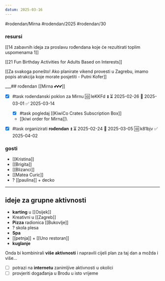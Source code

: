 ```yaml
---
datum: 2025-03-16
---
```

#rodendan/Mirna #rodendan/2025 #rodendan/30

### resursi 

[[14 zabavnih ideja za proslavu rođendana koje će rezultirati toplim uspomenama 1]]

[[21 Fun Birthday Activities for Adults Based on Interests]]

[[Za svakoga ponešto! Ako planirate vikend provesti u Zagrebu, imamo popis atrakcija koje morate posjetiti - Putni Kofer]]

___## rođendan [[Mirna 💕💕💕]]

- [x] #task rodendanski poklon za Mirnu 🆔 IeKKFd ⏫ ⏳ 2025-02-26 📅 2025-03-01 ✅ 2025-03-14
	- [x] #task pogledaj [[KiwiCo Crates Subscription Box]]
	- [[kiwi order for Mirna]]\

- [x] #task organizirati **rođendan** ⏫ ⏳ 2025-02-24 📅 2025-03-05 🆔 k81bjv ✅ 2025-04-02

### gosti 
- [[Kristina]]
- [[Brigita]]
- [[Blizanci]]
- [[Matea Curic]]
- ? [[paulina]] + decko
___
## ideje za grupne aktivnosti 

- **karting** u [[Osijek]]
- Kreativni u [[Zagreb]]
- **Pizza** radionica [[Bukovlje]]
- ? skola plesa
- **Spa** 
- [[petnja]] + [[Uno restoran]]
- **kuglanje** 

Onda bi kombinirali **više aktivnosti** i napravili cijeli plan za taj dan a možda i više…

- [ ] potrazi  na **internetu** zanimljive aktivnosti u okolici
- [ ] provjeriti događanja u Brodu u isto vrijeme
